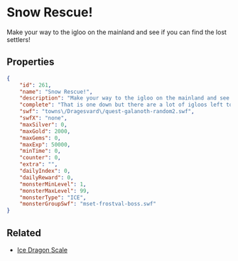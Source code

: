 # Snow Rescue!

Make your way to the igloo on the mainland and see if you can find the lost settlers!

## Properties

```json
{
    "id": 261,
    "name": "Snow Rescue!",
    "description": "Make your way to the igloo on the mainland and see if you can find the lost settlers!",
    "complete": "That is one down but there are a lot of igloos left to check out! With some luck you can save more lost settlers before they are lost to the wild animals of the tundra!",
    "swf": "towns\/Dragesvard\/quest-galanoth-random2.swf",
    "swfX": "none",
    "maxSilver": 0,
    "maxGold": 2000,
    "maxGems": 0,
    "maxExp": 50000,
    "minTime": 0,
    "counter": 0,
    "extra": "",
    "dailyIndex": 0,
    "dailyReward": 0,
    "monsterMinLevel": 1,
    "monsterMaxLevel": 99,
    "monsterType": "ICE",
    "monsterGroupSwf": "mset-frostval-boss.swf"
}
```

## Related

- [Ice Dragon Scale](../items/1773-ice-dragon-scale.md)

